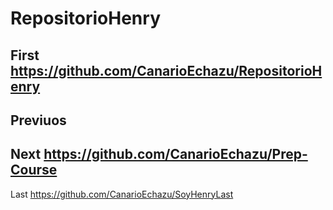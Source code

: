 # RepositorioHenry
## First https://github.com/CanarioEchazu/RepositorioHenry
## Previuos
## Next https://github.com/CanarioEchazu/Prep-Course
Last  https://github.com/CanarioEchazu/SoyHenryLast
